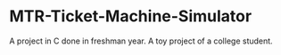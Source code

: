 # MTR-Ticket-Machine-Simulator
A project in C done in freshman year. A toy project of a college student. 
